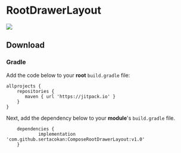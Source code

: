 # RootDrawerLayout

[![](https://jitpack.io/v/sertacokan/ComposeRootDrawerLayout.svg)](https://jitpack.io/#sertacokan/ComposeRootDrawerLayout)

## Download

### Gradle
Add the code below to your **root** `build.gradle` file:
```Gradle
allprojects {
    repositories {
       maven { url 'https://jitpack.io' }
    }
}
```
Next, add the dependency below to your **module**'s `build.gradle` file.
```Gradle
	dependencies {
	        implementation 'com.github.sertacokan:ComposeRootDrawerLayout:v1.0'
	}
```
